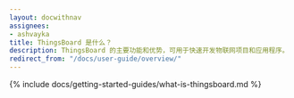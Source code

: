 ```yaml
---
layout: docwithnav
assignees:
- ashvayka
title: ThingsBoard 是什么？
description: ThingsBoard 的主要功能和优势，可用于快速开发物联网项目和应用程序。
redirect_from: "/docs/user-guide/overview/"
---
```


{% include docs/getting-started-guides/what-is-thingsboard.md %}